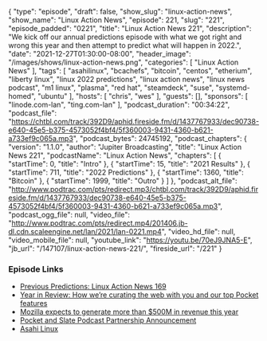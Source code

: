{
  "type": "episode",
  "draft": false,
  "show_slug": "linux-action-news",
  "show_name": "Linux Action News",
  "episode": 221,
  "slug": "221",
  "episode_padded": "0221",
  "title": "Linux Action News 221",
  "description": "We kick off our annual predictions episode with what we got right and wrong this year and then attempt to predict what will happen in 2022.",
  "date": "2021-12-27T01:30:00-08:00",
  "header_image": "/images/shows/linux-action-news.png",
  "categories": [
    "Linux Action News"
  ],
  "tags": [
    "asahilinux",
    "bcachefs",
    "bitcoin",
    "centos",
    "etherium",
    "liberty linux",
    "linux 2022 predictions",
    "linux action news",
    "linux news podcast",
    "m1 linux",
    "plasma",
    "red hat",
    "steamdeck",
    "suse",
    "systemd-homed",
    "ubuntu"
  ],
  "hosts": [
    "chris",
    "wes"
  ],
  "guests": [],
  "sponsors": [
    "linode.com-lan",
    "ting.com-lan"
  ],
  "podcast_duration": "00:34:22",
  "podcast_file": "https://chtbl.com/track/392D9/aphid.fireside.fm/d/1437767933/dec90738-e640-45e5-b375-4573052f4bf4/5f360003-9431-4360-b621-a733ef9c065a.mp3",
  "podcast_bytes": 24745192,
  "podcast_chapters": {
    "version": "1.1.0",
    "author": "Jupiter Broadcasting",
    "title": "Linux Action News 221",
    "podcastName": "Linux Action News",
    "chapters": [
      {
        "startTime": 0,
        "title": "Intro"
      },
      {
        "startTime": 15,
        "title": "2021 Results"
      },
      {
        "startTime": 711,
        "title": "2022 Predictions"
      },
      {
        "startTime": 1360,
        "title": "Bitcoin"
      },
      {
        "startTime": 1999,
        "title": "Outro"
      }
    ]
  },
  "podcast_alt_file": "http://www.podtrac.com/pts/redirect.mp3/chtbl.com/track/392D9/aphid.fireside.fm/d/1437767933/dec90738-e640-45e5-b375-4573052f4bf4/5f360003-9431-4360-b621-a733ef9c065a.mp3",
  "podcast_ogg_file": null,
  "video_file": "http://www.podtrac.com/pts/redirect.mp4/201406.jb-dl.cdn.scaleengine.net/lan/2021/lan-0221.mp4",
  "video_hd_file": null,
  "video_mobile_file": null,
  "youtube_link": "https://youtu.be/70eJ9JNA5-E",
  "jb_url": "/147107/linux-action-news-221/",
  "fireside_url": "/221"
}


### Episode Links

  * [Previous Predictions: Linux Action News 169](https://linuxactionnews.com/169 "Previous Predictions: Linux Action News 169")
  * [Year in Review: How we’re curating the web with you and our top Pocket features](https://blog.mozilla.org/en/products/year-in-review-how-were-curating-the-web-with-you-and-our-top-pocket-features/ "Year in Review: How we’re curating the web with you and our top Pocket features")
  * [Mozilla expects to generate more than $500M in revenue this year](https://techcrunch.com/2021/12/13/mozilla-expects-to-generate-more-than-500m-in-revenue-this-year/ "Mozilla expects to generate more than $500M in revenue this year")
  * [Pocket and Slate Podcast Partnership Announcement](https://blog.mozilla.org/en/products/pocket/pocket-slate-podcast-partnership-announcement/ "Pocket and Slate Podcast Partnership Announcement")
  * [Asahi Linux](https://asahilinux.org/ "Asahi Linux")


